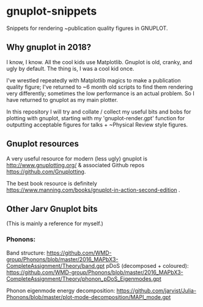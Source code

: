 # gnuplot-snippets
Snippets for rendering ~publication quality figures in GNUPLOT.

## Why gnuplot in 2018?

I know, I know. All the cool kids use Matplotlib. Gnuplot is old, cranky, and ugly by default. The thing is, I was a cool kid once. 

I've wrestled repeatedly with Matplotlib magics to make a publication quality figure; I've returned to ~6 month old scripts to find them rendering very differently; sometimes the low performance is an actual problem. So I have returned to gnuplot as my main plotter.

In this repository I will try and collate / collect my useful bits and bobs for plotting with gnuplot, starting with my 'gnuplot-render.gpt' function for outputting acceptable figures for talks + ~Physical Review style figures.

## Gnuplot resources

A very useful resource for modern (less ugly) gnuplot is http://www.gnuplotting.org/ & associated Github repos https://github.com/Gnuplotting.

The best book resource is definitely https://www.manning.com/books/gnuplot-in-action-second-edition .

## Other Jarv Gnuplot bits

(This is mainly a reference for myself.)

### Phonons: 
Band structure: https://github.com/WMD-group/Phonons/blob/master/2016_MAPbX3-CompleteAssignment/Theory/band.gpt 
pDoS (decomposed + coloured): https://github.com/WMD-group/Phonons/blob/master/2016_MAPbX3-CompleteAssignment/Theory/phonon_pDoS_Eigenmodes.gpt

Phonon eigenmode energy decomposition: https://github.com/jarvist/Julia-Phonons/blob/master/plot-mode-decomposition/MAPI_mode.gpt
